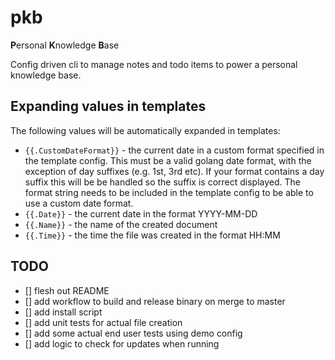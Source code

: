 # pkb

**P**ersonal **K**nowledge **B**ase

Config driven cli to manage notes and todo items to power a personal knowledge base.

## Expanding values in templates

The following values will be automatically expanded in templates:

- `{{.CustomDateFormat}}` - the current date in a custom format specified in the
template config. This must be a valid golang date format, with the exception
of day suffixes (e.g. 1st, 3rd etc). If your format contains a day suffix this
will be be handled so the suffix is correct displayed. The format string needs
to be included in the template config to be able to use a custom date format.
- `{{.Date}}` - the current date in the format YYYY-MM-DD
- `{{.Name}}` - the name of the created document
- `{{.Time}}` - the time the file was created in the format HH:MM

## TODO

- [] flesh out README
- [] add workflow to build and release binary on merge to master
- [] add install script
- [] add unit tests for actual file creation
- [] add some actual end user tests using demo config
- [] add logic to check for updates when running

